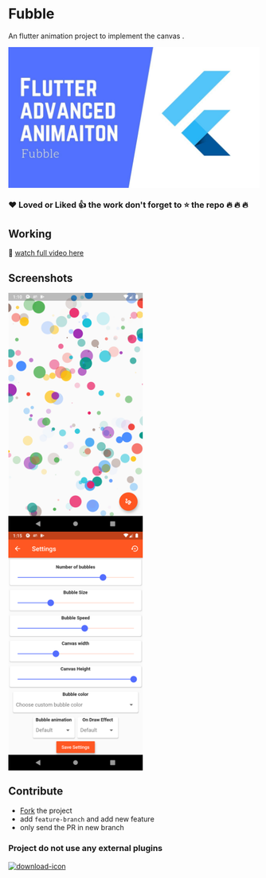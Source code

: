 # Fubble

An flutter animation project to implement the canvas .

<a href="https://youtu.be/kwtu2Wf1fO8">
        <img src="https://raw.githubusercontent.com/cimplesid/fubble/master/thumb.jpg" align="center" alt="icon"/>
    </a>
    
    
### :heart: Loved or  Liked :+1: the work don't forget to :star: the repo :fire: :fire: :fire:

## Working

:movie_camera: [watch full video here](https://youtu.be/kwtu2Wf1fO8)


## Screenshots
 <img src="https://raw.githubusercontent.com/cimplesid/fubble/master/home.png"   align="center" height="480px" />
  <img src="https://raw.githubusercontent.com/cimplesid/fubble/master/setting.png" align="center" height="480px" alt="icon"/>
 
## Contribute

- [Fork](https://github.com/cimplesid/fubble/fork) the project
- add `feature-branch` and add new feature
- only send the PR in new branch
### Project do not use any external plugins

  <a href="https://raw.githubusercontent.com/cimplesid/fubble/master/fubble.apk">
        <img src="https://www.coinagemag.com/wp-content/uploads/2017/12/free-download-png-blue-color-free-download-button-679-1.png" align="center" alt="download-icon"/>
    </a>



